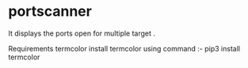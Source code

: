 # portscanner
It displays the ports open for multiple target .
 
 Requirements 
  termcolor
    install termcolor using command :- pip3 install termcolor 
    
    
